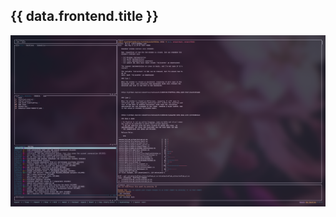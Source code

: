 <div class="section">
      <h2 class="text-[24px] color-[#2980b9]">{{ data.frontend.title }}</h2>
</div>

<div class="flex justify-center">
<img src="public/lazygit.png" alt="Lazygit images" class="w-[85%] h-auto block mt-5">
</div>

<script setup lang="ts">
const data = {
  frontend: {
    title:frontmatter.props.title,
  }
}
</script>

<style>

.title {
  font-size: 28px;
  color: #2c3e50; /* Dark blue for the title to ensure readability */
  margin-bottom: 20px;
  background-color: #2B90B6;
  background-image: linear-gradient(45deg, #4EC5D4 10%, #146b8c 20%);
  background-size: 100%;
  -webkit-background-clip: text;
  -moz-background-clip: text;
  -webkit-text-fill-color: transparent;
  -moz-text-fill-color: transparent;
}
/* img { */
/*   width: 100%; */
/*   height: auto; */
/*   display: block; */
/*   justify-content: center; */
/* } */
/**/

</style>
